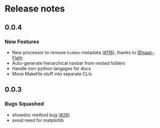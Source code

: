 # Release notes

<!-- do not remove -->

## 0.0.4

### New Features

- New processor to remove `hidden` metadata ([#116](https://github.com/fastai/nbprocess/pull/116)), thanks to [@Isaac-Flath](https://github.com/Isaac-Flath)
- Auto-generate hierarchical navbar from nested folders
- Handle non-python langages for docs
- Move Makefile stuff into separate CLIs


## 0.0.3

### Bugs Squashed

- showdoc method bug ([#26](https://github.com/fastai/nbprocess/issues/26))
- avoid need for matplotlib

